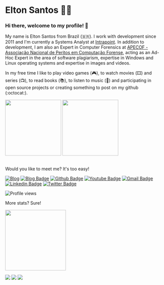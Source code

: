 # Elton Santos 👨‍💻

### Hi there, welcome to my profile! 👋

My name is Elton Santos from Brazil (🇧🇷). I work with development since 2011 and I'm currently a Systems Analyst at [Intrapoint](https://www.intrapoint.com/). In addition to development, I am also an Expert in Computer Forensics at [APECOF - Associação Nacional de Peritos em Computação Forense](https://www.apecof.org.br/), acting as an Ad-Hoc Expert in the area of software plagiarism, expertise in Windows and Linux operating systems and expertise in images and videos.

In my free time I like to play video games (🎮), to watch movies (🎞️) and series (📺), to read books (📚), to listen to music (🎵) and participating in open source projects or creating something to post on my github (:octocat:).

<div>
  <img height="180em" src="https://github-readme-stats.vercel.app/api?username=eltonsantos&show_icons=true&theme=algolia&count_private=true"/>
  <img height="180em" src="https://github-readme-stats.vercel.app/api/top-langs/?username=eltonsantos&layout=compact&langs_count=6&theme=algolia"/>
<div>

<br />
  
Would you like to meet me? It's too easy!

[![Blog](https://img.shields.io/website?down_color=red&down_message=DOWN&label=ELTONMELOSANTOS.com.br&style=flat-square&up_color=green&up_message=UP&url=https%3A%2F%2Feltonmelosantos.com.br)](https://eltonmelosantos.com.br)
[![Blog Badge](https://img.shields.io/badge/Blog-eltonsantos-black?style=flat-square)](https://eltonsantos.github.io)
[![Github Badge](https://img.shields.io/badge/-Github-000?style=flat-square&logo=Github&logoColor=white&link=https://github.com/eltonsantos)](https://github.com/eltonsantos)
[![Youtube Badge](https://img.shields.io/badge/-Youtube-FF0000?style=flat-square&labelColor=FF0000&logo=youtube&logoColor=white&link=https://www.youtube.com/c/EltonSantos_oficial)](https://www.youtube.com/c/EltonSantos_oficial)
[![Gmail Badge](https://img.shields.io/badge/-Gmail-c14438?style=flat-square&logo=Gmail&logoColor=white&link=mailto:elton.melo.santos@gmail.com)](mailto:elton.melo.santos@gmail.com)
[![Linkedin Badge](https://img.shields.io/badge/-LinkedIn-blue?style=flat-square&logo=Linkedin&logoColor=white&link=https://www.linkedin.com/in/eltonmelosantos/)](https://www.linkedin.com/in/eltonmelosantos/)
[![Twitter Badge](https://img.shields.io/badge/-Twitter-1A91DA?style=flat-square&logo=Twitter&logoColor=white&link=https://twitter.com/eltin182)](https://twitter.com/eltin182)
<p align="left"> <img src="https://komarev.com/ghpvc/?username=eltonsantos&color=green&style=flat-square" alt="Profile views" /> </p>

More stats? Sure!

<div>
  <img height="195em" src="https://github-profile-summary-cards.vercel.app/api/cards/profile-details?username=eltonsantos&theme=algolia" />
</div>

![](https://github-profile-summary-cards.vercel.app/api/cards/repos-per-language?username=eltonsantos&theme=algolia)
![](https://github-profile-summary-cards.vercel.app/api/cards/most-commit-language?username=eltonsantos&theme=algolia)
![](https://github-readme-streak-stats.herokuapp.com?user=eltonsantos&theme=algolia&hide_border=true&border_radius=0&card_width=682)

<!--
**eltonsantos/eltonsantos** is a ✨ _special_ ✨ repository because its `README.md` (this file) appears on your GitHub profile.

Here are some ideas to get you started:

- 🔭 I’m currently working on ...
- 🌱 I’m currently learning ...
- 👯 I’m looking to collaborate on ...
- 🤔 I’m looking for help with ...
- 💬 Ask me about ...
- 📫 How to reach me: ...
- 😄 Pronouns: ...
- ⚡ Fun fact: ...
-->
